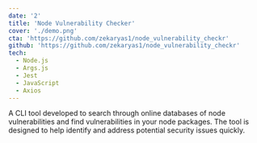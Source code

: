 ```yaml
---
date: '2'
title: 'Node Vulnerability Checker'
cover: './demo.png'
cta: 'https://github.com/zekaryas1/node_vulnerability_checkr'
github: 'https://github.com/zekaryas1/node_vulnerability_checkr'
tech:
  - Node.js
  - Args.js
  - Jest
  - JavaScript
  - Axios
---
```


A CLI tool developed to search through online databases of node vulnerabilities and find vulnerabilities in your node packages. The tool is designed to help identify and address potential security issues quickly.
